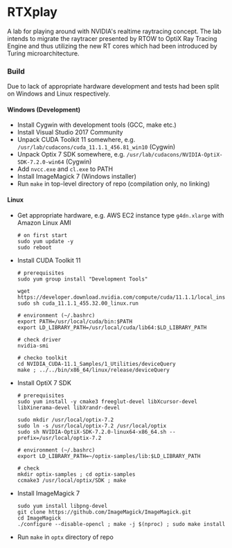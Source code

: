 # RTXplay
A lab for playing around with NVIDIA's realtime raytracing concept. The lab intends to migrate the raytracer presented by RTOW to OptiX Ray Tracing Engine and thus utilizing the new RT cores which had been introduced by Turing microarchitecture.

### Build
Due to lack of appropriate hardware development and tests had been split on Windows and Linux respectively.

#### Windows (Development)
- Install Cygwin with development tools (GCC, make etc.)
- Install Visual Studio 2017 Community
- Unpack CUDA Toolkit 11 somewhere, e.g. `/usr/lab/cudacons/cuda_11.1.1_456.81_win10` (Cygwin)
- Unpack Optix 7 SDK somewhere, e.g. `/usr/lab/cudacons/NVIDIA-OptiX-SDK-7.2.0-win64` (Cygwin)
- Add `nvcc.exe` and `cl.exe` to PATH
- Install ImageMagick 7 (Windows installer)
- Run `make` in top-level directory of repo (compilation only, no linking)

#### Linux
- Get appropriate hardware, e.g. AWS EC2 instance type `g4dn.xlarge` with Amazon Linux AMI
  ```
  # on first start
  sudo yum update -y
  sudo reboot
  ```

- Install CUDA Toolkit 11
  ```
  # prerequisites
  sudo yum group install "Development Tools"

  wget https://developer.download.nvidia.com/compute/cuda/11.1.1/local_installers/cuda_11.1.1_455.32.00_linux.run
  sudo sh cuda_11.1.1_455.32.00_linux.run

  # environment (~/.bashrc)
  export PATH=/usr/local/cuda/bin:$PATH
  export LD_LIBRARY_PATH=/usr/local/cuda/lib64:$LD_LIBRARY_PATH

  # check driver
  nvidia-smi

  # checko toolkit
  cd NVIDIA_CUDA-11.1_Samples/1_Utilities/deviceQuery
  make ; ../../bin/x86_64/linux/release/deviceQuery
  ```

- Install OptiX 7 SDK
  ```
  # prerequisites
  sudo yum install -y cmake3 freeglut-devel libXcursor-devel libXinerama-devel libXrandr-devel

  sudo mkdir /usr/local/optix-7.2
  sudo ln -s /usr/local/optix-7.2 /usr/local/optix
  sudo sh NVIDIA-OptiX-SDK-7.2.0-linux64-x86_64.sh --prefix=/usr/local/optix-7.2

  # environment (~/.bashrc)
  export LD_LIBRARY_PATH=~/optix-samples/lib:$LD_LIBRARY_PATH

  # check
  mkdir optix-samples ; cd optix-samples
  ccmake3 /usr/local/optix/SDK ; make
  ```

- Install ImageMagick 7
  ```
  sudo yum install libpng-devel
  git clone https://github.com/ImageMagick/ImageMagick.git
  cd ImageMagick
  ./configure --disable-opencl ; make -j $(nproc) ; sudo make install
  ```

- Run `make` in `optx` directory of repo
